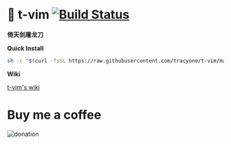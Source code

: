# 🍎 t-vim [![Build Status](https://travis-ci.org/tracyone/t-vim.svg?branch=master)](https://travis-ci.org/tracyone/t-vim)

**倚天剑屠龙刀**

**Quick Install**

```bash
sh -c "$(curl -fsSL https://raw.githubusercontent.com/tracyone/t-vim/master/install.sh)"
```


**Wiki**

[t-vim's wiki](https://github.com/tracyone/t-vim/wiki)


# Buy me a coffee

![donation](https://cloud.githubusercontent.com/assets/4246425/24827592/553bc732-1c7f-11e7-8207-284cccbc2e5c.jpg)
